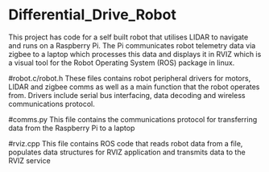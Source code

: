# Differential_Drive_Robot
This project has code for a self built robot that utilises LIDAR to navigate and runs on a Raspberry Pi. The Pi communicates robot telemetry data via zigbee to a laptop which processes this data and displays it in RVIZ which is a visual tool for the Robot Operating System (ROS) package in linux.

#robot.c/robot.h
These files contains robot peripheral drivers for motors, LIDAR and zigbee comms as well as a main function that the robot operates from. Drivers include serial bus interfacing, data decoding and wireless communications protocol.

#comms.py
This file contains the communications protocol for transferring data from the Raspberry Pi to a laptop

#rviz.cpp
This file contains ROS code that reads robot data from a file, populates data structures for RVIZ application and	transmits data to the RVIZ service
